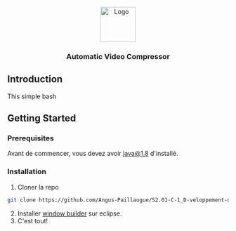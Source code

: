 
<br/>
<div align="center">
  <img src="https://upload.wikimedia.org/wikipedia/commons/thumb/7/76/FFmpeg_icon.svg/1200px-FFmpeg_icon.svg.png" alt="Logo" width="80" height="80">
  <h3 align="center">Automatic Video Compressor</h3>
</div>

## Introduction
This simple bash 

## Getting Started


### Prerequisites

Avant de commencer, vous devez avoir java@1.8 d'installé.

### Installation

1. Cloner la repo
  ```sh
  git clone https://github.com/Angus-Paillaugue/S2.01-C-1_D-veloppement-d-une-application.git
  ```
2. Installer [window builder](https://eclipse.dev/windowbuilder/) sur eclipse.
3. C'est tout!
